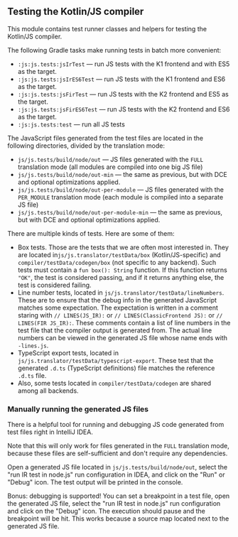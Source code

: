 ## Testing the Kotlin/JS compiler

This module contains test runner classes and helpers for testing the Kotlin/JS compiler.

The following Gradle tasks make running tests in batch more convenient:
- `:js:js.tests:jsIrTest` — run JS tests with the K1 frontend and with ES5 as the target.
- `:js:js.tests:jsIrES6Test` — run JS tests with the K1 frontend and ES6 as the target.
- `:js:js.tests:jsFirTest` — run JS tests with the K2 frontend and ES5 as the target.
- `:js:js.tests:jsFirES6Test` — run JS tests with the K2 frontend and ES6 as the target.
- `:js:js.tests:test` — run all JS tests

The JavaScript files generated from the test files are located in the following directories, divided by the translation mode:
- `js/js.tests/build/node/out` — JS files generated with the `FULL` translation mode (all modules are compiled into one big JS file)
- `js/js.tests/build/node/out-min` — the same as previous, but with DCE and optional optimizations applied.
- `js/js.tests/build/node/out-per-module` — JS files generated with the `PER_MODULE` translation mode (each module is compiled into a separate JS file)
- `js/js.tests/build/node/out-per-module-min` — the same as previous, but with DCE and optional optimizations applied.

There are multiple kinds of tests. Here are some of them:

- Box tests. Those are the tests that we are often most interested in. 
  They are located in`js/js.translator/testData/box` (Kotlin/JS-specific) and `compiler/testData/codegen/box` (not specific to any backend).
  Such tests must contain a `fun box(): String` function. If this function returns `"OK"`,
  the test is considered passing, and if it returns anything else, the test is considered failing.
- Line number tests, located in `js/js.translator/testData/lineNumbers`.
  These are to ensure that the debug info in the generated JavaScript matches some expectation.
  The expectation is written in a comment staring with `// LINES(JS_IR):` or `// LINES(ClassicFrontend JS):` or `// LINES(FIR JS_IR):`.
  These comments contain a list of line numbers in the test file that the compiler output is generated from.
  The actual line numbers can be viewed in the generated JS file whose name ends with `-lines.js`.
- TypeScript export tests, located in `js/js.translator/testData/typescript-export`.
  These test that the generated `.d.ts` (TypeScript definitions) file matches the reference `.d.ts` file.
- Also, some tests located in `compiler/testData/codegen` are shared among all backends.

### Manually running the generated JS files
There is a helpful tool for running and debugging JS code generated from test files right in IntelliJ IDEA.

Note that this will only work for files generated in the `FULL` translation mode,
because these files are self-sufficient and don't require any dependencies.

Open a generated JS file located in `js/js.tests/build/node/out`, select
the "run IR test in node.js" run configuration in IDEA, and click on the "Run" or "Debug" icon.
The test output will be printed in the console.

Bonus: debugging is supported! You can set a breakpoint in a test file, open the generated JS file,
select the "run IR test in node.js" run configuration and click on the "Debug" icon.
The execution should pause and the breakpoint will be hit.
This works because a source map located next to the generated JS file.
